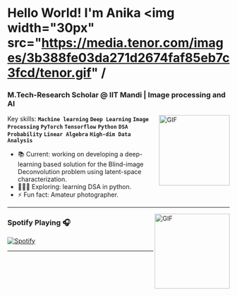 # Hello World! I'm Anika <img width="30px" src="https://media.tenor.com/images/3b388fe03da271d2674faf85eb7c3fcd/tenor.gif" /
### M.Tech-Research Scholar @ IIT Mandi | Image processing and AI

<img align="right" alt="GIF" height="160px" src="https://media.giphy.com/media/du3J3cXyzhj75IOgvA/giphy.gif">

Key skills:
**`Machine learning`**
**`Deep Learning`**
**`Image Processing`**
**`PyTorch`**
**`Tensorflow`**
**`Python`**
**`DSA`**
**`Probability`**
**`Linear Algebra`**
**`High-dim Data Analysis`**



- 📚 Current: working on developing a deep-learning based solution for the Blind-image Deconvolution problem using latent-space characterization.
- 👩🏻‍💻 Exploring: learning DSA in python.
- ⚡ Fun fact: Amateur photographer.

---

<img align="right" alt="GIF" height="170px" src="https://media.giphy.com/media/J5B1Y8QZnzXXbLQIBu/giphy.gif" />

### Spotify Playing 🎧
[![Spotify](https://novatorem.bgstatic.vercel.app/api/spotify)](https://open.spotify.com/user/31zgg7quj3teuxf3mppylkxgip3q)

---

<!--

**anika81199/anika81199** is a ✨ _special_ ✨ repository because its `README.md` (this file) appears on your GitHub profile.

Here are some ideas to get you started:

- 🔭 I’m currently working on ...
- 🌱 I’m currently learning ...
- 👯 I’m looko collaborate on ...
- 🤔 I’m looking for help with ...
- 💬 Ask me about ...
- 📫 How to reach me: ...
- 😄 Pronouns: ...
- ⚡ Fun fact: ...
-->
